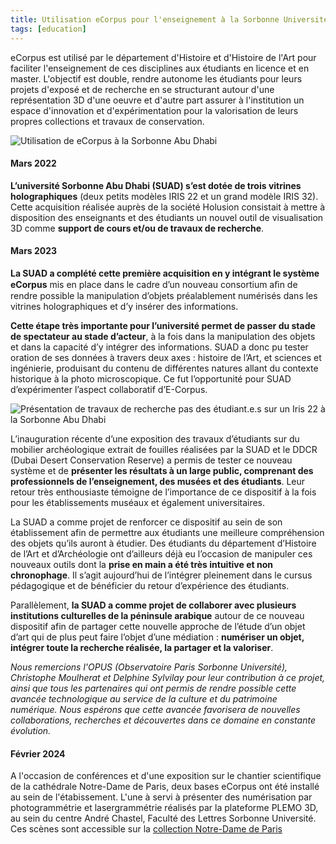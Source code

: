 ```yaml
---
title: Utilisation eCorpus pour l'enseignement à la Sorbonne Université Abu Dhabi
tags: [education]
---
```


eCorpus est utilisé par le département d'Histoire et d'Histoire de l'Art pour faciliter l'enseignement de ces disciplines aux étudiants en licence et en master. L'objectif est double, rendre autonome les étudiants pour leurs projets d'exposé et de recherche en se structurant autour d'une représentation 3D d'une oeuvre et d'autre part assurer à l'institution un espace d'innovation et d'expérimentation pour la valorisation de leurs propres collections et travaux de conservation.


<img style="object-position: 70% 0;" src="/assets/img/about/sorbonne_expo.jpg" class="fluid"
    alt="Utilisation de eCorpus à la Sorbonne Abu Dhabi">



<section class="section">
    <div class="section">
        <h4>Mars 2022 </h4>
        <p>
            <b>L’université Sorbonne Abu Dhabi (SUAD) s’est dotée de trois vitrines holographiques</b> (deux petits modèles IRIS 22 et un grand modèle IRIS 32). Cette acquisition réalisée auprès de la société Holusion consistait à mettre à disposition des enseignants et des étudiants un nouvel outil de visualisation 3D comme <b>support de cours et/ou de travaux de recherche</b>.
        </p>
        <h4>Mars 2023</h4>
        <p>
            <b>La SUAD a complété cette première acquisition en y intégrant le système eCorpus</b> mis en place dans le cadre d’un nouveau consortium aﬁn de rendre possible la manipulation d’objets préalablement numérisés dans les vitrines holographiques et d’y insérer des informations.
        </p>
    </div>
    <p>
        <b>Cette étape très importante pour l’université permet de passer du stade de spectateur au stade d’acteur</b>, à la
        fois dans la manipulation des objets et dans la capacité d’y intégrer des informations.
        SUAD a donc pu tester oration de ses données à travers deux axes : histoire de l’Art, et sciences et
        ingénierie, produisant du contenu de différentes natures allant du contexte historique à la photo microscopique.
        Ce fut l’opportunité pour SUAD d’expérimenter l’aspect collaboratif d’E-Corpus.
    </p>
</section>

<img style="object-position: 70% 0;" src="/assets/img/about/sorbonne_expo2.jpg" class="fluid"
    alt="Présentation de travaux de recherche pas des étudiant.e.s sur un Iris 22 à la Sorbonne Abu Dhabi">

<section class="section">
    <p>
        L’inauguration récente d’une exposition des travaux d’étudiants sur du mobilier archéologique extrait de
        fouilles réalisées par la SUAD et le DDCR (Dubai Desert Conservation Reserve) a permis de tester ce nouveau
        système et de <b>présenter les résultats à un large public, comprenant des professionnels de l’enseignement, des
            musées et des étudiants</b>. Leur retour très enthousiaste témoigne de l’importance de ce dispositif à la
        fois pour les établissements muséaux et également universitaires.
    </p>
    <p>
        La SUAD a comme projet de renforcer ce dispositif au sein de son établissement afin de permettre aux étudiants
        une meilleure compréhension des objets qu’ils auront à étudier. Des étudiants du département d’Histoire de l’Art
        et d’Archéologie ont d’ailleurs déjà eu l’occasion de manipuler ces nouveaux outils dont la <b>prise en main a
            été très intuitive et non chronophage</b>. Il s’agit aujourd’hui de l’intégrer pleinement dans le cursus
        pédagogique et de bénéficier du retour d’expérience des étudiants.
    </p>
    <p>
        Parallèlement, <b>la SUAD a comme projet de collaborer avec plusieurs institutions culturelles de la péninsule
            arabique</b> autour de ce nouveau dispositif afin de partager cette nouvelle approche de l’étude d’un objet
        d’art qui de plus peut faire l’objet d’une médiation : <b>numériser un objet, intégrer toute la recherche
            réalisée, la partager et la valoriser</b>.
    </p>
    <p>
        <i>Nous remercions l'OPUS (Observatoire Paris Sorbonne Université), Christophe Moulherat et Delphine Sylvilay
            pour leur contribution à ce projet, ainsi que tous les partenaires qui ont permis de rendre possible cette
            avancée technologique au service de la culture et du patrimoine numérique. Nous espérons que cette avancée
            favorisera de nouvelles collaborations, recherches et découvertes dans ce domaine en constante
            évolution.</i>
    </p>
    <h4>Février 2024</h4>
      <p>
        A l'occasion de conférences et d'une exposition sur le chantier scientifique de la cathédrale Notre-Dame de Paris, deux bases eCorpus ont été installé au sein de l'étabissement. L'une à servi à présenter des numérisation par photogrammétrie et lasergrammétrie réalisés par la plateforme PLEMO 3D, au sein du centre André Chastel, Faculté des Lettres Sorbonne Université. Ces scènes sont accessible sur la <a href="/fr/collections/#eThesaurus">collection Notre-Dame de Paris</a> 
      </p>
</section>
